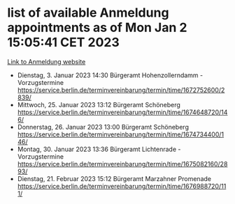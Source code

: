 # list of available Anmeldung appointments as of Mon Jan  2 15:05:41 CET 2023
[Link to Anmeldung website](https://service.berlin.de/terminvereinbarung/termin/tag.php?termin=0&anliegen[]=120686&dienstleisterlist=122210,122217,327316,122219,327312,122227,327314,122231,327346,122243,327348,122252,329742,122260,329745,122262,329748,122254,329751,122271,327278,122273,327274,122277,327276,330436,122280,327294,122282,327290,122284,327292,327539,122291,327270,122285,327266,122286,327264,122296,327268,150230,329760,122301,327282,122297,327286,122294,327284,122312,329763,122314,329775,122304,327330,122311,327334,122309,327332,122281,327352,122279,329772,122276,327324,122274,327326,122267,329766,122246,327318,122251,327320,122257,327322,122208,327298,122226,327300,121362,121364&herkunft=http%3A%2F%2Fservice.berlin.de%2Fdienstleistung%2F120686%2F)
- Dienstag, 3. Januar 2023 14:30 Bürgeramt Hohenzollerndamm - Vorzugstermine https://service.berlin.de/terminvereinbarung/termin/time/1672752600/2839/
- Mittwoch, 25. Januar 2023 13:12 Bürgeramt Schöneberg https://service.berlin.de/terminvereinbarung/termin/time/1674648720/146/
- Donnerstag, 26. Januar 2023 13:00 Bürgeramt Schöneberg https://service.berlin.de/terminvereinbarung/termin/time/1674734400/146/
- Montag, 30. Januar 2023 13:36 Bürgeramt Lichtenrade - Vorzugstermine https://service.berlin.de/terminvereinbarung/termin/time/1675082160/2893/
- Dienstag, 21. Februar 2023 15:12 Bürgeramt Marzahner Promenade https://service.berlin.de/terminvereinbarung/termin/time/1676988720/111/
